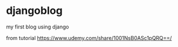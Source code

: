 # djangoblog
my first blog using django

from tutorial https://www.udemy.com/share/1001NsB0ASc1pQRQ==/
